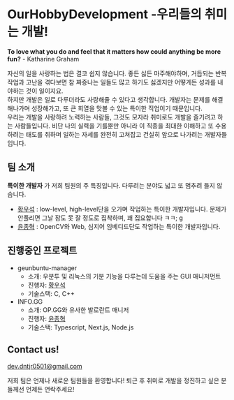 # OurHobbyDevelopment -우리들의 취미는 개발!

**To love what you do and feel that it matters how could anything be more fun?** - Katharine Graham

자신의 일을 사랑하는 법은 결코 쉽지 않습니다. 좋든 싫든 마주해야하며, 거듭되는 반복작업과 고난을 겪다보면 참 짜증나는 일들도 많고 하기도 싫겠지만 어떻게든 성과를 내야하는 것이 일이지요.   
하지만 개발은 일로 다루더라도 사랑해줄 수 있다고 생각합니다. 개발자는 문제를 해결해나가며 성장해가고, 또 큰 희열을 맛볼 수 있는 특이한 직업이기 때문입니다.    
우리는 개발을 사랑하려 노력하는 사람들, 그것도 모자라 취미로도 개발을 즐기려고 하는 사람들입니다. 비단 나의 실력을 기를뿐만 아니라 이 직종을 최대한 이해하고 또 수용하려는 태도를 취하며 일하는 자세를 완전히 고쳐잡고 건실히 앞으로 나가려는 개발자들입니다.

## 팀 소개

**특이한 개발자** 가 저희 팀원의 주 특징입니다. 다루려는 분야도 넓고 또 멈추려 들지 않습니다.

- [황우석](https://github.com/diaa-woo) : low-level, high-level단을 오가며 작업하는 특이한 개발자입니다. 문제가 안풀리면 그날 잠도 못 잘 정도로 집착하며, 꽤 집요합니다 ㅋㅋ; g
- [윤종혁](https://github.com/YJH2848) : OpenCV와 Web, 심지어 임베디드단도 작업하는 특이한 개발자입니다.

## 진행중인 프로젝트

- geunbuntu-manager
  - 소개: 우분투 및 리눅스의 기분 기능을 다루는데 도움을 주는 GUI 매니저먼트
  - 진행자: [황우석](https://github.com/diaa-woo)
  - 기술스택: C, C++
- INFO.GG
  - 소개: OP.GG와 유사한 발로란트 매니저
  - 진행자: [윤종혁](https://github.com/YJH2848)
  - 기술스택: Typescript, Next.js, Node.js

## Contact us!
dev.dntjr0501@gmail.com

저희 팀은 언제나 새로운 팀원들을 환영합니다! 퇴근 후 취미로 개발을 정진하고 싶은 분들께선 언제든 연락주세요!

